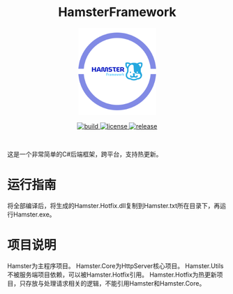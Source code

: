 <div align="center">
  
  # HamsterFramework
  
</div>

<p align="center">
  <img src="https://github.com/lipeilin2006/HamsterFramework/blob/main/Hamster.png" style="height:200px;width:auto;" alt="icon"/>
</p>

<p align="center">
  <a href="https://github.com/lipeilin2006/HamsterFramework/actions/workflows/Build.yml">
    <img src="https://github.com/lipeilin2006/HamsterFramework/actions/workflows/Build.yml/badge.svg" alt="build">
  </a>
  <a href="https://raw.githubusercontent.com/lipeilin2006/HamsterFramework/main/LICENSE">
    <img src="https://img.shields.io/github/license/lipeilin2006/HamsterFramework" alt="license">
  </a>
  <a href="https://github.com/lipeilin2006/HamsterFramework/releases">
    <img src="https://img.shields.io/github/v/release/lipeilin2006/HamsterFramework?color=blueviolet&include_prereleases" alt="release">
  </a>
</p>

<br />

这是一个非常简单的C#后端框架，跨平台，支持热更新。

# 运行指南
将全部编译后，将生成的Hamster.Hotfix.dll复制到Hamster.txt所在目录下，再运行Hamster.exe。

# 项目说明
Hamster为主程序项目。
Hamster.Core为HttpServer核心项目。
Hamster.Utils不被服务端项目依赖，可以被Hamster.Hotfix引用。
Hamster.Hotfix为热更新项目，只存放与处理请求相关的逻辑，不能引用Hamster和Hamster.Core。